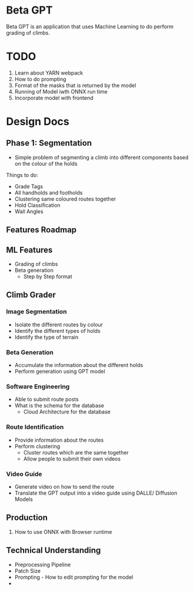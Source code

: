 # Beta GPT

Beta GPT is an application that uses Machine Learning to do perform grading of climbs.


# TODO
1. Learn about YARN webpack
2. How to do prompting
3. Format of the masks that is returned by the model
4. Running of Model iwth ONNX run time
5. Incorporate model with frontend

# Design Docs

## Phase 1: Segmentation
- Simple problem of segmenting a climb into different components based on the colour of the holds

Things to do:
- Grade Tags
- All handholds and footholds
- Clustering same coloured routes together
- Hold Classification
- Wall Angles





## Features Roadmap


## ML Features
- Grading of climbs
- Beta generation
  - Step by Step format 

## Climb Grader

### Image Segmentation
- Isolate the different routes by colour
- Identify the different types of holds
- Identify the type of terrain

### Beta Generation

- Accumulate the information about the different holds
- Perform generation using GPT model

### Software Engineering
- Able to submit route posts
- What is the schema for the database
  - Cloud Architecture for the database


### Route Identification
- Provide information about the routes
- Perform clustering
  - Cluster routes which are the same together
  - Allow people to submit their own videos

### Video Guide
- Generate video on how to send the route
- Translate the GPT output into a video guide using DALLE/ Diffusion Models

## Production
1. How to use ONNX with Browser runtime


## Technical Understanding
- Preprocessing Pipeline
- Patch Size
- Prompting - How to edit prompting for the model
- 